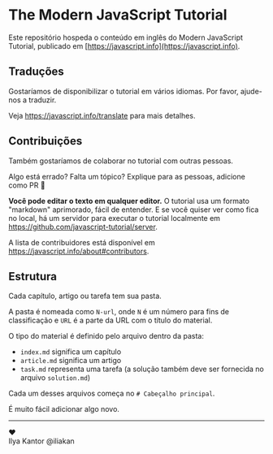 # The Modern JavaScript Tutorial

Este repositório hospeda o conteúdo em inglês do Modern JavaScript Tutorial, publicado em [https://javascript.info](https://javascript.info).

## Traduções

Gostaríamos de disponibilizar o tutorial em vários idiomas. Por favor, ajude-nos a traduzir.

Veja <https://javascript.info/translate> para mais detalhes.

## Contribuições

Também gostaríamos de colaborar no tutorial com outras pessoas.

Algo está errado? Falta um tópico? Explique para as pessoas, adicione como PR 👏

**Você pode editar o texto em qualquer editor.** O tutorial usa um formato "markdown" aprimorado, fácil de entender. E se você quiser ver como fica no local, há um servidor para executar o tutorial localmente em <https://github.com/javascript-tutorial/server>.

A lista de contribuidores está disponível em <https://javascript.info/about#contributors>.

## Estrutura

Cada capítulo, artigo ou tarefa tem sua pasta.

A pasta é nomeada como `N-url`, onde `N` é um número para fins de classificação e `URL` é a parte da URL com o título do material.

O tipo do material é definido pelo arquivo dentro da pasta:

  - `index.md` significa um capítulo
  - `article.md` significa um artigo
  - `task.md` representa uma tarefa (a solução também deve ser fornecida no arquivo `solution.md`)

Cada um desses arquivos começa no `# Cabeçalho principal`.

É muito fácil adicionar algo novo.

---  
♥  
Ilya Kantor @iliakan
